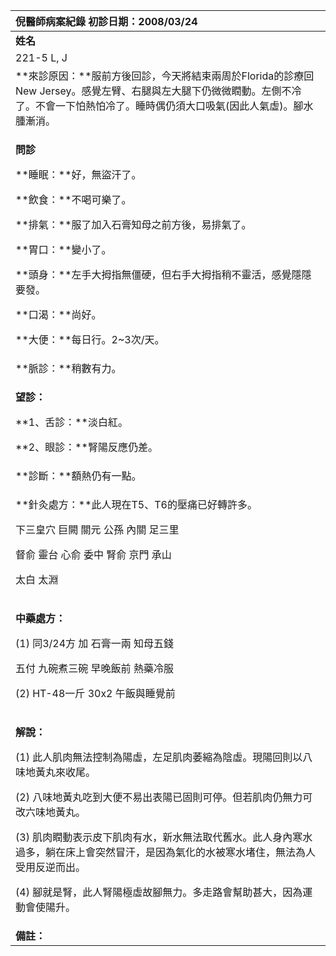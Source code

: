 ﻿|**倪醫師病案紀錄**     					初診日期：2008/03/24|
| :- |
|**姓名**|**性別**|**年齡及體型**|**來診日期**|
|221-5 L, J|M|46，微胖|2008/04/04|
|**來診原因：**服前方後回診，今天將結束兩周於Florida的診療回New Jersey。感覺左臂、右腿與左大腿下仍微微瞤動。左側不冷了。不會一下怕熱怕冷了。睡時偶仍須大口吸氣(因此人氣虛)。腳水腫漸消。|
|<p>**問診**</p><p>**睡眠：**好，無盜汗了。</p><p>**飲食：**不喝可樂了。</p><p>**排氣：**服了加入石膏知母之前方後，易排氣了。</p><p>**胃口：**變小了。</p><p>**頭身：**左手大拇指無僵硬，但右手大拇指稍不靈活，感覺隱隱要發。</p><p>**口渴：**尚好。</p><p>**大便：**每日行。2~3次/天。</p>|
|**脈診：**稍數有力。|
|<p>**望診：**</p><p>**1、舌診：**淡白紅。</p><p>**2、眼診：**腎陽反應仍差。</p>|
|**診斷：**額熱仍有一點。|
|<p>**針灸處方：**此人現在T5、T6的壓痛已好轉許多。</p><p>下三皇穴 巨闕 關元 公孫 內關 足三里</p><p>督俞 靈台 心俞 委中 腎俞 京門 承山</p><p>太白 太淵</p>|
|<p>**中藥處方：**</p><p>(1) 同3/24方 加 石膏一兩 知母五錢</p><p>五付 九碗煮三碗 早晚飯前 熱藥冷服</p><p>(2) HT-48一斤 30x2 午飯與睡覺前</p>|
|<p>**解說：**</p><p>(1) 此人肌肉無法控制為陽虛，左足肌肉萎縮為陰虛。現陽回則以八味地黃丸來收尾。</p><p>(2) 八味地黃丸吃到大便不易出表陽已固則可停。但若肌肉仍無力可改六味地黃丸。</p><p>(3) 肌肉瞤動表示皮下肌肉有水，新水無法取代舊水。此人身內寒水過多，躺在床上會突然冒汗，是因為氣化的水被寒水堵住，無法為人受用反逆而出。</p><p>(4) 腳就是腎，此人腎陽極虛故腳無力。多走路會幫助甚大，因為運動會使陽升。</p>|
|**備註：**|

